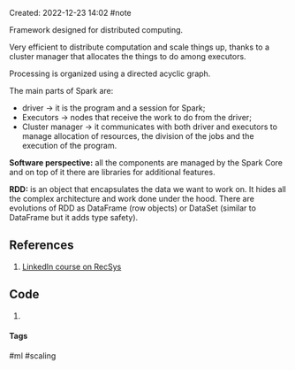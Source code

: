 Created: 2022-12-23 14:02
#note

Framework designed for distributed computing.

Very efficient to distribute computation and scale things up, thanks to a cluster manager that allocates the things to do among executors. 

Processing is organized using a directed acyclic graph.

The main parts of Spark are:
- driver -> it is the program and a session for Spark;
- Executors -> nodes that receive the work to do from the driver;
- Cluster manager -> it communicates with both driver and executors to manage allocation of resources, the division of the jobs and the execution of the program.

**Software perspective:** all the components are managed by the Spark Core and on top of it there are libraries for additional features.

**RDD:** is an object that encapsulates the data we want to work on. It hides all the complex architecture and work done under the hood.
There are evolutions of RDD as DataFrame (row objects) or DataSet (similar to DataFrame but it adds type safety).


## References
1. [LinkedIn course on RecSys](https://www.linkedin.com/learning/building-recommender-systems-with-machine-learning-and-ai/introduction-and-installation-of-apache-spark?autoSkip=true&autoplay=true&resume=false)

## Code
1. 

#### Tags
#ml #scaling